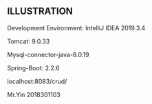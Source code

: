 ## ILLUSTRATION

Development Environment: IntelliJ IDEA 2019.3.4

Tomcat: 9.0.33

Mysql-connector-java-8.0.19

Spring-Boot: 2.2.6

localhost:8083/crud/

Mr.Yin 2018301103